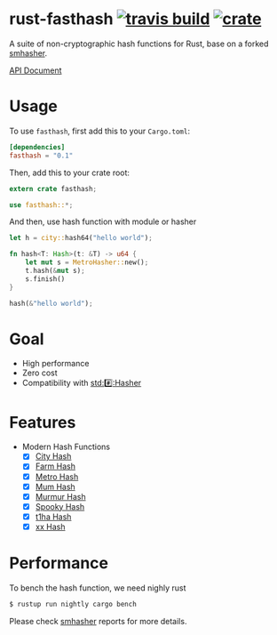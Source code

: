 # rust-fasthash [![travis build](https://travis-ci.org/flier/rust-fasthash.svg?branch=master)](https://travis-ci.org/flier/rust-fasthash) [![crate](https://img.shields.io/crates/v/fasthash.svg)](https://crates.io/crates/fasthash)
A suite of non-cryptographic hash functions for Rust, base on a forked [smhasher](https://github.com/rurban/smhasher/).

[API Document](https://docs.rs/fasthash/)

# Usage

To use `fasthash`, first add this to your `Cargo.toml`:

```toml
[dependencies]
fasthash = "0.1"
```

Then, add this to your crate root:

```rust
extern crate fasthash;

use fasthash::*;
```

And then, use hash function with module or hasher

```rust
let h = city::hash64("hello world");
```

```rust
fn hash<T: Hash>(t: &T) -> u64 {
    let mut s = MetroHasher::new();
    t.hash(&mut s);
    s.finish()
}

hash(&"hello world");
```

# Goal
- High performance
- Zero cost
- Compatibility with [std::hash::Hasher](https://doc.rust-lang.org/std/hash/trait.Hasher.html)

# Features

- Modern Hash Functions
  - [x] [City Hash](https://github.com/google/cityhash)
  - [x] [Farm Hash](https://github.com/google/farmhash)
  - [x] [Metro Hash](https://github.com/jandrewrogers/MetroHash)
  - [x] [Mum Hash](https://github.com/vnmakarov/mum-hash)
  - [x] [Murmur Hash](https://sites.google.com/site/murmurhash/)
  - [x] [Spooky Hash](http://burtleburtle.net/bob/hash/spooky.html)
  - [x] [t1ha Hash](https://github.com/leo-yuriev/t1ha)
  - [x] [xx Hash](https://github.com/Cyan4973/xxHash)

# Performance

To bench the hash function, we need nighly rust

```bash
$ rustup run nightly cargo bench
```

Please check [smhasher](https://github.com/rurban/smhasher/tree/master/doc) reports for more details.